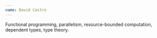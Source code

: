 ```yaml
---
name: David Castro
---
```


Functional programming, parallelism, resource-bounded computation, dependent types, type theory.
